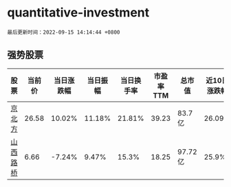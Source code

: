 # quantitative-investment

`最后更新时间：2022-09-15 14:14:44 +0800`

## 强势股票

|股票|当前价|当日涨跌幅|当日振幅|当日换手率|市盈率TTM|总市值|近10日涨跌幅|
|----|----|----|----|----|----|----|----|
|[京北方](https://xueqiu.com/S/SZ002987)|26.58|10.02%|11.18%|21.81%|39.23|83.7亿|26.09%|
|[山西路桥](https://xueqiu.com/S/SZ000755)|6.66|-7.24%|9.47%|15.3%|18.25|97.72亿|25.9%|

